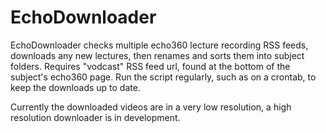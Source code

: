 # EchoDownloader
EchoDownloader checks multiple echo360 lecture recording RSS feeds, downloads any new lectures, then renames and sorts them into subject folders. Requires "vodcast" RSS feed url, found at the bottom of the subject's echo360 page. Run the script regularly, such as on a crontab, to keep the downloads up to date.

Currently the downloaded videos are in a very low resolution, a high resolution downloader is in development.
